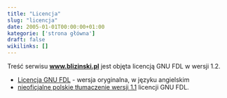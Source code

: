 ```yaml
---
title: "Licencja"
slug: "licencja"
date: 2005-01-01T00:00:00+01:00
kategorie: ['strona główna']
draft: false
wikilinks: []
---
```

Treść serwisu **www.blizinski.pl** jest objęta licencją GNU FDL w wersji
1.2.

  - [Licencja GNU FDL](http://www.fsf.org/licenses/fdl.html.html) -
    wersja oryginalna, w języku angielskim
  - [nieoficjalne polskie tłumaczenie
    wersji 1.1](http://pl.wikipedia.org/wiki/GNU_Free_Documentation_License_-_polskie_t%C5%82umaczenie)
    licencji GNU FDL.

